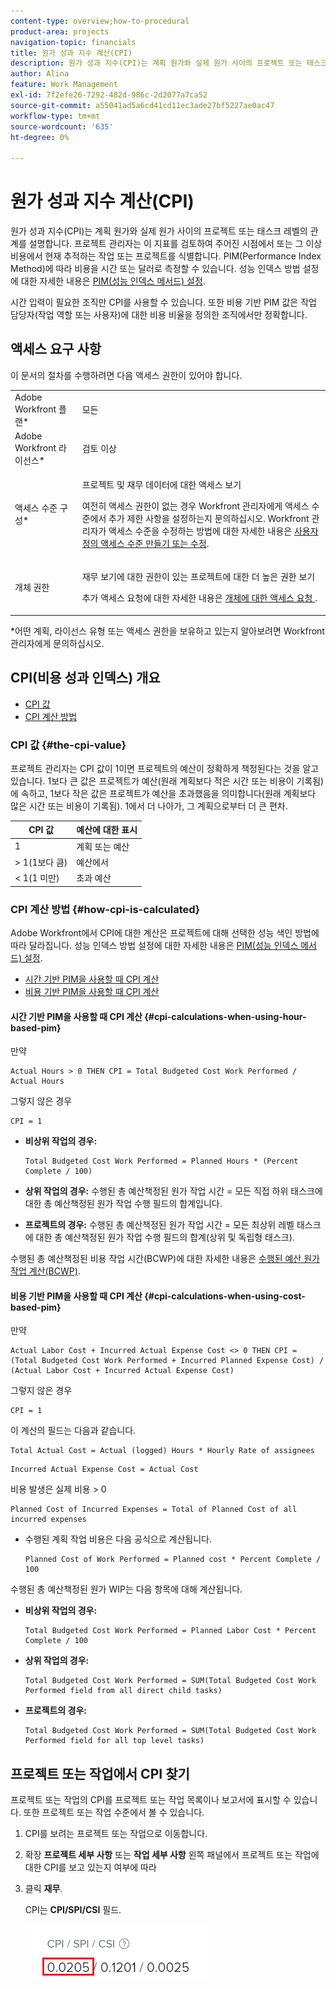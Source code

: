 ```yaml
---
content-type: overview;how-to-procedural
product-area: projects
navigation-topic: financials
title: 원가 성과 지수 계산(CPI)
description: 원가 성과 지수(CPI)는 계획 원가와 실제 원가 사이의 프로젝트 또는 태스크 레벨의 관계를 설명합니다. 프로젝트 관리자는 이 지표를 검토하여 주어진 시점에서 또는 그 이상 비용에서 현재 추적하는 작업 또는 프로젝트를 식별합니다.
author: Alina
feature: Work Management
exl-id: 7f2efe26-7292-482d-986c-2d2077a7ca52
source-git-commit: a55041ad5a6cd41cd11ec3ade27bf5227ae0ac47
workflow-type: tm+mt
source-wordcount: '635'
ht-degree: 0%

---
```


# 원가 성과 지수 계산(CPI)

<!--
<p data-mc-conditions="QuicksilverOrClassic.Draft mode">(NOTE: Linked to the product. Do not change link.)</p>
-->

원가 성과 지수(CPI)는 계획 원가와 실제 원가 사이의 프로젝트 또는 태스크 레벨의 관계를 설명합니다. 프로젝트 관리자는 이 지표를 검토하여 주어진 시점에서 또는 그 이상 비용에서 현재 추적하는 작업 또는 프로젝트를 식별합니다. PIM(Performance Index Method)에 따라 비용을 시간 또는 달러로 측정할 수 있습니다. 성능 인덱스 방법 설정에 대한 자세한 내용은 [PIM(성능 인덱스 메서드) 설정](../../../manage-work/projects/project-finances/set-pim.md).

시간 입력이 필요한 조직만 CPI를 사용할 수 있습니다. 또한 비용 기반 PIM 값은 작업 담당자(작업 역할 또는 사용자)에 대한 비용 비율을 정의한 조직에서만 정확합니다.

## 액세스 요구 사항

이 문서의 절차를 수행하려면 다음 액세스 권한이 있어야 합니다.

<table style="table-layout:auto"> 
 <col> 
 <col> 
 <tbody> 
  <tr> 
   <td role="rowheader">Adobe Workfront 플랜*</td> 
   <td> <p>모든</p> </td> 
  </tr> 
  <tr> 
   <td role="rowheader">Adobe Workfront 라이선스*</td> 
   <td> <p>검토 이상</p> </td> 
  </tr> 
  <tr> 
   <td role="rowheader">액세스 수준 구성*</td> 
   <td> <p>프로젝트 및 재무 데이터에 대한 액세스 보기</p> <p> 여전히 액세스 권한이 없는 경우 Workfront 관리자에게 액세스 수준에서 추가 제한 사항을 설정하는지 문의하십시오. Workfront 관리자가 액세스 수준을 수정하는 방법에 대한 자세한 내용은 <a href="../../../administration-and-setup/add-users/configure-and-grant-access/create-modify-access-levels.md" class="MCXref xref">사용자 정의 액세스 수준 만들기 또는 수정</a>.</p> </td> 
  </tr> 
  <tr> 
   <td role="rowheader">개체 권한</td> 
   <td> <p>재무 보기에 대한 권한이 있는 프로젝트에 대한 더 높은 권한 보기</p> <p>추가 액세스 요청에 대한 자세한 내용은 <a href="../../../workfront-basics/grant-and-request-access-to-objects/request-access.md" class="MCXref xref">개체에 대한 액세스 요청 </a>.</p> </td> 
  </tr> 
 </tbody> 
</table>

&#42;어떤 계획, 라이선스 유형 또는 액세스 권한을 보유하고 있는지 알아보려면 Workfront 관리자에게 문의하십시오.

## CPI(비용 성과 인덱스) 개요

* [CPI 값](#the-cpi-value)
* [CPI 계산 방법](#how-cpi-is-calculated)

### CPI 값 {#the-cpi-value}

프로젝트 관리자는 CPI 값이 1이면 프로젝트의 예산이 정확하게 책정된다는 것을 알고 있습니다. 1보다 큰 값은 프로젝트가 예산(원래 계획보다 적은 시간 또는 비용이 기록됨)에 속하고, 1보다 작은 값은 프로젝트가 예산을 초과했음을 의미합니다(원래 계획보다 많은 시간 또는 비용이 기록됨). 1에서 더 나아가, 그 계획으로부터 더 큰 편차.

| **CPI 값** | **예산에 대한 표시** |
|---|---|
| 1 | 계획 또는 예산 |
| > 1(1보다 큼) | 예산에서 |
| &lt; 1(1 미만) | 초과 예산 |


### CPI 계산 방법 {#how-cpi-is-calculated}

Adobe Workfront에서 CPI에 대한 계산은 프로젝트에 대해 선택한 성능 색인 방법에 따라 달라집니다. 성능 인덱스 방법 설정에 대한 자세한 내용은 [PIM(성능 인덱스 메서드) 설정](../../../manage-work/projects/project-finances/set-pim.md).

* [시간 기반 PIM을 사용할 때 CPI 계산](#cpi-calculations-when-using-hour-based-pim)
* [비용 기반 PIM을 사용할 때 CPI 계산](#cpi-calculations-when-using-cost-based-pim)

#### 시간 기반 PIM을 사용할 때 CPI 계산 {#cpi-calculations-when-using-hour-based-pim}

만약

```
Actual Hours > 0 THEN CPI = Total Budgeted Cost Work Performed / Actual Hours
```

그렇지 않은 경우

```
CPI = 1
```

* **비상위 작업의 경우:**

   ```
   Total Budgeted Cost Work Performed = Planned Hours * (Percent Complete / 100)
   ```

* **상위 작업의 경우:**
수행된 총 예산책정된 원가 작업 시간 = 모든 직접 하위 태스크에 대한 총 예산책정된 원가 작업 수행 필드의 합계입니다.

* **프로젝트의 경우:**
수행된 총 예산책정된 원가 작업 시간 = 모든 최상위 레벨 태스크에 대한 총 예산책정된 원가 작업 수행 필드의 합계(상위 및 독립형 태스크).

수행된 총 예산책정된 비용 작업 시간(BCWP)에 대한 자세한 내용은 [수행된 예산 원가 작업 계산(BCWP)](../../../manage-work/projects/project-finances/calculate-bcwp.md).

#### 비용 기반 PIM을 사용할 때 CPI 계산 {#cpi-calculations-when-using-cost-based-pim}

<!--
<p data-mc-conditions="QuicksilverOrClassic.Draft mode"><code>CPI = (Planned Cost of Work Performed + Planned Cost of Incurred Expenses) / (Total Actual Cost + Actual Cost of Incurred Expenses) </code> </p>
-->

<!--
<p data-mc-conditions="QuicksilverOrClassic.Draft mode"><code>NOTE: this used to be here before - above - but Anna sent me the one below. I kept the other one, although she is still researching its validity - see this issue: https://hub.workfront.com/issue/5fc7b1cf00012aeebf9e822db8ea2513/overview)</code> </p>
-->

만약

```
Actual Labor Cost + Incurred Actual Expense Cost <> 0 THEN CPI = (Total Budgeted Cost Work Performed + Incurred Planned Expense Cost) / (Actual Labor Cost + Incurred Actual Expense Cost)
```



그렇지 않은 경우

```
CPI = 1
```

<!--
<p data-mc-conditions="QuicksilverOrClassic.Draft mode"><code>(NOTE: above: this used to say: CPI = CPI Labor, but Anna had me fix it on July 21, 2021)</code> </p>
-->

이 계산의 필드는 다음과 같습니다.

```
Total Actual Cost = Actual (logged) Hours * Hourly Rate of assignees
```

```
Incurred Actual Expense Cost = Actual Cost
```

비용 발생은 실제 비용 > 0

```
Planned Cost of Incurred Expenses = Total of Planned Cost of all incurred expenses
```



<!--
  <p data-mc-conditions="QuicksilverOrClassic.Draft mode">(NOTE: Old calculation - taken out by Lilit and replaced below: Planned Cost of Work Performed= (planned labor cost) * (percent complete) / 100 where planned labor cost is the planned hours allocated to assignees * their rates.)</p>
  -->

* 수행된 계획 작업 비용은 다음 공식으로 계산됩니다.

   ```
   Planned Cost of Work Performed = Planned cost * Percent Complete / 100
   ```

수행된 총 예산책정된 원가 WIP는 다음 항목에 대해 계산됩니다.

* **비상위 작업의 경우:**

   ```
   Total Budgeted Cost Work Performed = Planned Labor Cost * Percent Complete / 100
   ```

* **상위 작업의 경우:**

   ```
   Total Budgeted Cost Work Performed = SUM(Total Budgeted Cost Work Performed field from all direct child tasks)
   ```

* **프로젝트의 경우:**

   ```
   Total Budgeted Cost Work Performed = SUM(Total Budgeted Cost Work Performed field for all top level tasks)
   ```



## 프로젝트 또는 작업에서 CPI 찾기

프로젝트 또는 작업의 CPI를 프로젝트 또는 작업 목록이나 보고서에 표시할 수 있습니다. 또한 프로젝트 또는 작업 수준에서 볼 수 있습니다.

1. CPI를 보려는 프로젝트 또는 작업으로 이동합니다.
1. 확장 **프로젝트 세부 사항** 또는 **작업 세부 사항** 왼쪽 패널에서 프로젝트 또는 작업에 대한 CPI를 보고 있는지 여부에 따라

1. 클릭 **재무**.

   CPI는 **CPI/SPI/CSI** 필드.

   ![](assets/cpi-on-project-nwe.png)
